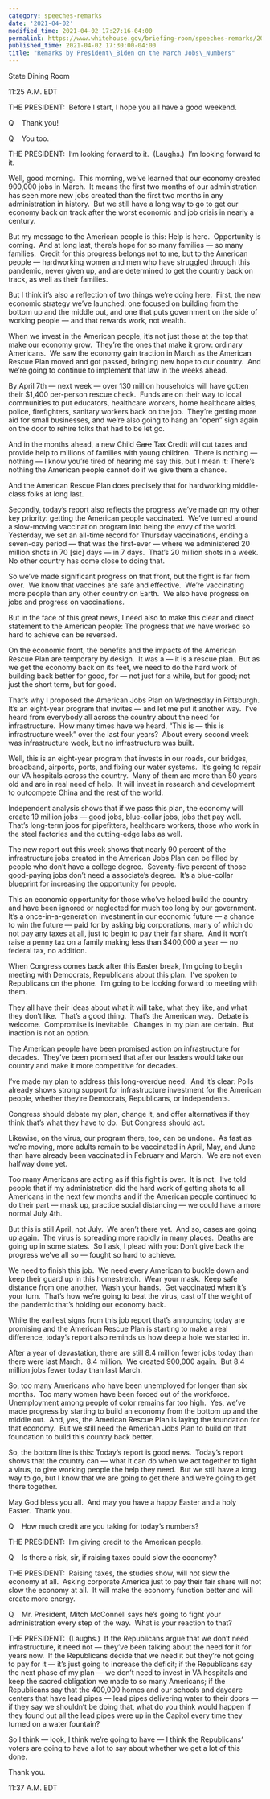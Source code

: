 ```yaml
---
category: speeches-remarks
date: '2021-04-02'
modified_time: 2021-04-02 17:27:16-04:00
permalink: https://www.whitehouse.gov/briefing-room/speeches-remarks/2021/04/02/remarks-by-president-biden-on-the-march-jobs-numbers/
published_time: 2021-04-02 17:30:00-04:00
title: "Remarks by President\_Biden on the March Jobs\_Numbers"
---
```

 
State Dining Room

11:25 A.M. EDT

THE PRESIDENT:  Before I start, I hope you all have a good weekend.

Q    Thank you!

Q    You too.

THE PRESIDENT:  I’m looking forward to it.  (Laughs.)  I’m looking
forward to it.

Well, good morning.  This morning, we’ve learned that our economy
created 900,000 jobs in March.  It means the first two months of our
administration has seen more new jobs created than the first two months
in any administration in history.  But we still have a long way to go to
get our economy back on track after the worst economic and job crisis in
nearly a century. 

But my message to the American people is this: Help is here. 
Opportunity is coming.  And at long last, there’s hope for so many
families — so many families.  Credit for this progress belongs not to
me, but to the American people — hardworking women and men who have
struggled through this pandemic, never given up, and are determined to
get the country back on track, as well as their families.

But I think it’s also a reflection of two things we’re doing here. 
First, the new economic strategy we’ve launched: one focused on building
from the bottom up and the middle out, and one that puts government on
the side of working people — and that rewards work, not wealth. 

When we invest in the American people, it’s not just those at the top
that make our economy grow.  They’re the ones that make it grow:
ordinary Americans.  We saw the economy gain traction in March as the
American Rescue Plan moved and got passed, bringing new hope to our
country.  And we’re going to continue to implement that law in the weeks
ahead. 

By April 7th — next week — over 130 million households will have gotten
their $1,400 per-person rescue check.  Funds are on their way to local
communities to put educators, healthcare workers, home healthcare aides,
police, firefighters, sanitary workers back on the job.  They’re getting
more aid for small businesses, and we’re also going to hang an “open”
sign again on the door to rehire folks that had to be let go. 

And in the months ahead, a new Child <s>Care</s> Tax Credit will cut
taxes and provide help to millions of families with young children. 
There is nothing — nothing — I know you’re tired of hearing me say this,
but I mean it: There’s nothing the American people cannot do if we give
them a chance. 

And the American Rescue Plan does precisely that for hardworking
middle-class folks at long last.

Secondly, today’s report also reflects the progress we’ve made on my
other key priority: getting the American people vaccinated.  We’ve
turned around a slow-moving vaccination program into being the envy of
the world.  Yesterday, we set an all-time record for Thursday
vaccinations, ending a seven-day period — that was the first-ever —
where we administered 20 million shots in 70 \[sic\] days — in 7 days. 
That’s 20 million shots in a week.  No other country has come close to
doing that. 

So we’ve made significant progress on that front, but the fight is far
from over.  We know that vaccines are safe and effective.  We’re
vaccinating more people than any other country on Earth.  We also have
progress on jobs and progress on vaccinations.

But in the face of this great news, I need also to make this clear and
direct statement to the American people: The progress that we have
worked so hard to achieve can be reversed.

On the economic front, the benefits and the impacts of the American
Rescue Plan are temporary by design.  It was a — it is a rescue plan. 
But as we get the economy back on its feet, we need to do the hard work
of building back better for good, for — not just for a while, but for
good; not just the short term, but for good.

That’s why I proposed the American Jobs Plan on Wednesday in
Pittsburgh.  It’s an eight-year program that invites — and let me put it
another way.  I’ve heard from everybody all across the country about the
need for infrastructure.  How many times have we heard, “This is — this
is infrastructure week” over the last four years?  About every second
week was infrastructure week, but no infrastructure was built.

Well, this is an eight-year program that invests in our roads, our
bridges, broadband, airports, ports, and fixing our water systems.  It’s
going to repair our VA hospitals across the country.  Many of them are
more than 50 years old and are in real need of help.  It will invest in
research and development to outcompete China and the rest of the world.

Independent analysis shows that if we pass this plan, the economy will
create 19 million jobs — good jobs, blue-collar jobs, jobs that pay
well.  That’s long-term jobs for pipefitters, healthcare workers, those
who work in the steel factories and the cutting-edge labs as well.

The new report out this week shows that nearly 90 percent of the
infrastructure jobs created in the American Jobs Plan can be filled by
people who don’t have a college degree.  Seventy-five percent of those
good-paying jobs don’t need a associate’s degree.  It’s a blue-collar
blueprint for increasing the opportunity for people.

This an economic opportunity for those who’ve helped build the country
and have been ignored or neglected for much too long by our government. 
It’s a once-in-a-generation investment in our economic future — a chance
to win the future — paid for by asking big corporations, many of which
do not pay any taxes at all, just to begin to pay their fair share.  And
it won’t raise a penny tax on a family making less than $400,000 a year
— no federal tax, no addition.

When Congress comes back after this Easter break, I’m going to begin
meeting with Democrats, Republicans about this plan.  I’ve spoken to
Republicans on the phone.  I’m going to be looking forward to meeting
with them. 

They all have their ideas about what it will take, what they like, and
what they don’t like.  That’s a good thing.  That’s the American way. 
Debate is welcome.  Compromise is inevitable.  Changes in my plan are
certain.  But inaction is not an option. 

The American people have been promised action on infrastructure for
decades.  They’ve been promised that after our leaders would take our
country and make it more competitive for decades. 

I’ve made my plan to address this long-overdue need.  And it’s clear:
Polls already shows strong support for infrastructure investment for the
American people, whether they’re Democrats, Republicans, or
independents.

Congress should debate my plan, change it, and offer alternatives if
they think that’s what they have to do.  But Congress should act.

Likewise, on the virus, our program there, too, can be undone.  As fast
as we’re moving, more adults remain to be vaccinated in April, May, and
June than have already been vaccinated in February and March.  We are
not even halfway done yet. 

Too many Americans are acting as if this fight is over.  It is not. 
I’ve told people that if my administration did the hard work of getting
shots to all Americans in the next few months and if the American people
continued to do their part — mask up, practice social distancing — we
could have a more normal July 4th.

But this is still April, not July.  We aren’t there yet.  And so, cases
are going up again.  The virus is spreading more rapidly in many
places.  Deaths are going up in some states.  So I ask, I plead with
you: Don’t give back the progress we’ve all so — fought so hard to
achieve. 

We need to finish this job.  We need every American to buckle down and
keep their guard up in this homestretch.  Wear your mask.  Keep safe
distance from one another.  Wash your hands.  Get vaccinated when it’s
your turn.  That’s how we’re going to beat the virus, cast off the
weight of the pandemic that’s holding our economy back. 

While the earliest signs from this job report that’s announcing today
are promising and the American Rescue Plan is starting to make a real
difference, today’s report also reminds us how deep a hole we started
in.

After a year of devastation, there are still 8.4 million fewer jobs
today than there were last March.  8.4 million.  We created 900,000
again.  But 8.4 million jobs fewer today than last March.

So, too many Americans who have been unemployed for longer than six
months.  Too many women have been forced out of the workforce. 
Unemployment among people of color remains far too high.  Yes, we’ve
made progress by starting to build an economy from the bottom up and the
middle out.  And, yes, the American Rescue Plan is laying the foundation
for that economy.  But we still need the American Jobs Plan to build on
that foundation to build this country back better.

So, the bottom line is this: Today’s report is good news.  Today’s
report shows that the country can — what it can do when we act together
to fight a virus, to give working people the help they need.  But we
still have a long way to go, but I know that we are going to get there
and we’re going to get there together. 

May God bless you all.  And may you have a happy Easter and a holy
Easter.  Thank you. 

Q    How much credit are you taking for today’s numbers?

THE PRESIDENT:  I’m giving credit to the American people. 

Q    Is there a risk, sir, if raising taxes could slow the economy? 

THE PRESIDENT:  Raising taxes, the studies show, will not slow the
economy at all.  Asking corporate America just to pay their fair share
will not slow the economy at all.  It will make the economy function
better and will create more energy.

Q    Mr. President, Mitch McConnell says he’s going to fight your
administration every step of the way.  What is your reaction to that? 

THE PRESIDENT:  (Laughs.)  If the Republicans argue that we don’t need
infrastructure, it need not — they’ve been talking about the need for it
for years now.  If the Republicans decide that we need it but they’re
not going to pay for it — it’s just going to increase the deficit; if
the Republicans say the next phase of my plan — we don’t need to invest
in VA hospitals and keep the sacred obligation we made to so many
Americans; if the Republicans say that the 400,000 homes and our schools
and daycare centers that have lead pipes — lead pipes delivering water
to their doors — if they say we shouldn’t be doing that, what do you
think would happen if they found out all the lead pipes were up in the
Capitol every time they turned on a water fountain?

So I think — look, I think we’re going to have — I think the
Republicans’ voters are going to have a lot to say about whether we get
a lot of this done. 

Thank you.

11:37 A.M. EDT  
